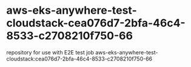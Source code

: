 # aws-eks-anywhere-test-cloudstack-cea076d7-2bfa-46c4-8533-c2708210f750-66
repository for use with E2E test job aws-eks-anywhere-test-cloudstack:cea076d7-2bfa-46c4-8533-c2708210f750-66
